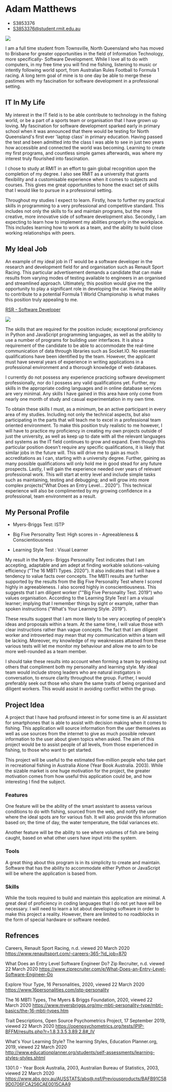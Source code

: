 # Adam Matthews
                                                                              
- S3853376
- S3853376@student.rmit.edu.au


![](IMG_2162.jpeg)


I am a full time student from Townsville, North Queensland who has moved to Brisbane for greater opportunities in the field of Information Technology, more specifically- Software Development.  While I love all to do with computers, in my free time you will find me fishing, listening to music or intently following world sport, from Australian Rules Football to Formula 1 racing.  A long term goal of mine is to one day be able to merge these pastimes with my fascination for software development in a professional setting.


## IT In My Life

My interest in the IT field is to be able contribute to technology in the fishing world, or be a part of a sports team or organisation that I have grown up loving.  My fascination for software development sparked early in primary school when it was announced that there would be testing for North Queensland's first ever 'laptop class' in primary education.  Having passed the test and been admitted into the class I was able to see in just two years how accessible and connected the world was becoming.  Learning to create my first programs, and countless simple games afterwards, was where my interest truly flourished into fascination.  

I chose to study at RMIT in an effort to gain global recognition upon the completion of my degree.  I also see RMIT as a university that grants flexibility and a customisable experience when it comes to subjects and courses.  This gives me great opportunities to hone the exact set of skills that I would like to pursue in a professional setting. 

Throughout my studies I expect to learn. Firstly, how to further my practical skills in programming to a very professional and competitive standard.  This includes not only the skills to fix and maintain programs, but the more creative, more innovative side of software development also.  Secondly, I am expecting to learn how to implement my abilities properly in the workplace.  This includes learning how to work as a team, and the ability to build close working relationships with peers.  


## My Ideal Job

An example of my ideal job in IT would be a software developer in the research and development field for and organisation such as Renault Sport Racing.  This particular advertisement demands a candidate that can make results from varying modes of testing available to engineers in an organised and streamlined approach.  Ultimately, this position would give me the opportunity to play a significant role in developing the car.  Having the ability to contribute to a potential Formula 1 World Championship is what makes this position truly appealing to me.  

[RSR - Software Developer](https://www.renaultsport.com/-careers-365-?id_job=870)

![](screenshot.jpg)  

The skills that are required for the position include; exceptional proficiency in Python and JavaScript programming languages, as well as the ability to use a number of programs for building user interfaces.  It is also a requirement of the candidate to be able to accommodate the real-time communication of data through libraries such as Socket.IO.  No essential qualifications have been identified by the team.  However, the applicant must have several years of experience in writing applications in a professional environment and a thorough knowledge of web databases.  

I currently do not possess any experience practicing software development professionally, nor do I possess any valid qualifications yet.  Further, my skills in the appropriate coding languages and in online database services are very minimal.  Any skills I have gained in this area have only come from nearly one month of study and casual experimentation in my own time.

To obtain these skills I must, as a minimum, be an active participant in every area of my studies.  Including not only the technical aspects, but also participating in the parts that will teach me to excel in a professional team oriented environment.  To make this position truly realistic to me however, I will have to practice my proficiency in creating my own projects outside of just the university, as well as keep up to date with all the relevant languages and systems as the IT field continues to grow and expand.  Even though this particular position doesn't require any specific qualifications, it is likely that similar jobs in the future will.  This will drive me to gain as much accreditations as I can, starting with a university degree.  Further, gaining as many possible qualifications will only hold me in good stead for any future prospects.  Lastly, I will gain the experience needed over years of relevant professional work.  This will start at entry level and include simple tasks such as maintaining, testing and debugging; and will grow into more complex projects("What Does an Entry Level… 2020").  This technical experience will also be complimented by my growing confidence in a professional, team environment as a result. 


## My Personal Profile 

- Myers-Briggs Test: ISTP

- Big Five Personality Test: High scores in - Agreeableness & Conscientiousness

- Learning Style Test : Visual Learner 

My result in the Myers- Briggs Personality Test indicates that I am accepting, adaptable and am adept at finding workable solutions-valuing efficiency ("The 16 MBTI Types. 2020").  It also indicates that I will have a tendency to value facts over concepts.  The MBTI results are further supported by the results from the Big Five Personality Test where I scored highly in agreeableness.  I also scored highly in conscientiousness.  This suggests that I am diligent worker (""Big Five Personality Test. 2019") who values organisation.  According to the Learning Style Test I am a visual learner; implying that I remember things by sight or example, rather than spoken instructions ("What's Your Learning Style. 2019").      

These results suggest that I am more likely to be very accepting of people's ideas and proposals within a team.  At the same time, I will value those with clear instructions rather than vague concepts.  The fact that I am diligent worker and introverted may mean that my communication within a team will be lacking.  Moreover, my knowledge of my weaknesses attained from these various tests will let me monitor my behaviour and allow me to aim to be more well-rounded as a team member. 

I should take these results into account when forming a team by seeking out others that compliment both my personality and learning style.  My ideal team would include strong leaders who are natural instigators in conversation, to ensure clarity throughout the group.  Further, I would preferably seek out those who share the same traits of being organised and diligent workers.  This would assist in avoiding conflict within the group. 


## Project Idea

A project that I have had profound interest in for some time is an AI assistant for smartphones that is able to assist with decision making when it comes to fishing.  This application will source information from the user themselves as well as use sources from the internet to give as much possible relevant information to the user about given topics when asked. The aim of this project would be to assist people of all levels, from those experienced in fishing, to those who want to get started. 

This project will be useful to the estimated five-million people who take part in recreational fishing in Australia Alone (Year Book Australia. 2003). While the sizable market is one huge motivation for the project, the greater motivation comes from how useful this application could be, and how interesting I find the subject.  

### Features

One feature will be the ability of the smart assistant to assess various conditions to do with fishing, sourced from the web, and notify the user where the ideal spots are for various fish.  It will also provide this information based on; the time of day, the water temperature, the tidal variances etc.  

Another feature will be the ability to see where volumes of fish are being caught, based on what other users have input into the system.     

### Tools

A great thing about this program is in its simplicity to create and maintain.  Software that has the ability to accommodate either Python or JavaScript will be where the application is based from.  


### Skills

While the tools required to build and maintain this application are minimal.  A great deal of proficiency in coding languages that I do not yet have will be necessary.  I will need to learn a lot about developing software in order to make this project a reality.  However, there are limited to no roadblocks in the form of special hardware or software needed. 



## Refrences 

Careers, Renault Sport Racing,  n.d.  viewed 20 March 2020
<https://www.renaultsport.com/-careers-365-?id_job=870>

What Does an Entry Level Software Engineer Do? Zip Recruiter, n.d. viewed 22 March 2020
<https://www.ziprecruiter.com/e/What-Does-an-Entry-Level-Software-Engineer-Do>

Explore Your Type, 16 Personalities, 2020, viewed 22 March 2020
<https://www.16personalities.com/istp-personality>

The 16 MBTI Types, The Myers & Briggs Foundation, 2020, viewed 22 March 2020
<https://www.myersbriggs.org/my-mbti-personality-type/mbti-basics/the-16-mbti-types.htm>

Trait Descriptions, Open Source Psychometrics Project, 17 September 2019, viewed 22 March 2020
<https://openpsychometrics.org/tests/IPIP-BFFM/results.php?r=1.8,3,3.5,3.89,2.8#_IV>

What's Your Learning Style? The learning Styles, Education Planner.org, 2019, viewed 22 March 2020
<http://www.educationplanner.org/students/self-assessments/learning-styles-styles.shtml>

1301.0 - Year Book Australia, 2003, Australian Bureau of Statistics, 2003, viewed 22 March 2020
<https://www.abs.gov.au/AUSSTATS/abs@.nsf/Previousproducts/BAFB91C589D0706FCA256CAE0015CAA9>




